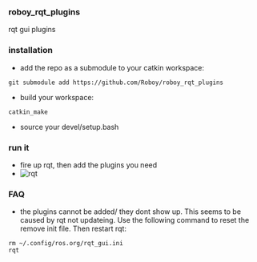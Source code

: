 ### roboy_rqt_plugins
rqt gui plugins 

### installation
* add the repo as a submodule to your catkin workspace:
```
git submodule add https://github.com/Roboy/roboy_rqt_plugins
```
* build your workspace:
```
catkin_make
```
* source your devel/setup.bash

### run it
* fire up rqt, then add the plugins you need
* ![rqt](https://github.com/Roboy/roboy_rqt_plugins/blob/master/images/rqt.png?raw=true "rqt")

### FAQ
* the plugins cannot be added/ they dont show up. This seems to be caused by rqt not updateing. Use the following command to reset the remove init file. Then restart rqt:
```
rm ~/.config/ros.org/rqt_gui.ini
rqt
```
